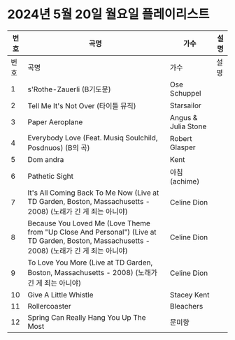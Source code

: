 # 2024년 5월 20일 월요일 플레이리스트

| 번호 | 곡명 | 가수 | 설명 |
|------|------|------|------|
| 번호 | 곡명 | 가수 | 설명 |
| 1 | s'Rothe-Zauerli (B기도문) | Ose Schuppel |  |
| 2 | Tell Me It's Not Over (타이틀 뮤직) | Starsailor |  |
| 3 | Paper Aeroplane | Angus & Julia Stone |  |
| 4 | Everybody Love (Feat. Musiq Soulchild, Posdnuos) (B의 곡) | Robert Glasper |  |
| 5 | Dom andra | Kent |  |
| 6 | Pathetic Sight | 아침 (achime) |  |
| 7 | It's All Coming Back To Me Now (Live at TD Garden, Boston, Massachusetts - 2008) (노래가 긴 게 죄는 아니야) | Celine Dion |  |
| 8 | Because You Loved Me (Love Theme from "Up Close And Personal") (Live at TD Garden, Boston, Massachusetts - 2008) (노래가 긴 게 죄는 아니야) | Celine Dion |  |
| 9 | To Love You More (Live at TD Garden, Boston, Massachusetts - 2008) (노래가 긴 게 죄는 아니야) | Celine Dion |  |
| 10 | Give A Little Whistle | Stacey Kent |  |
| 11 | Rollercoaster | Bleachers |  |
| 12 | Spring Can Really Hang You Up The Most | 문미향 |  |
